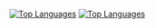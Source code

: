 [![Top Languages](https://github-readme-stats.vercel.app/api/top-langs/?username=nutusSar&layout=compact&show_icons=true&theme=tokyonight#gh-dark-mode-only)](https://github.com/nutusSar/github-readme-stats#gh-dark-mode-only)
[![Top Languages](https://github-readme-stats.vercel.app/api/top-langs/?username=nutusSar&layout=compact&show_icons=true&theme=catppuccin_latte#gh-light-mode-only)](https://github.com/nutusSar/github-readme-stats#gh-light-mode-only)


